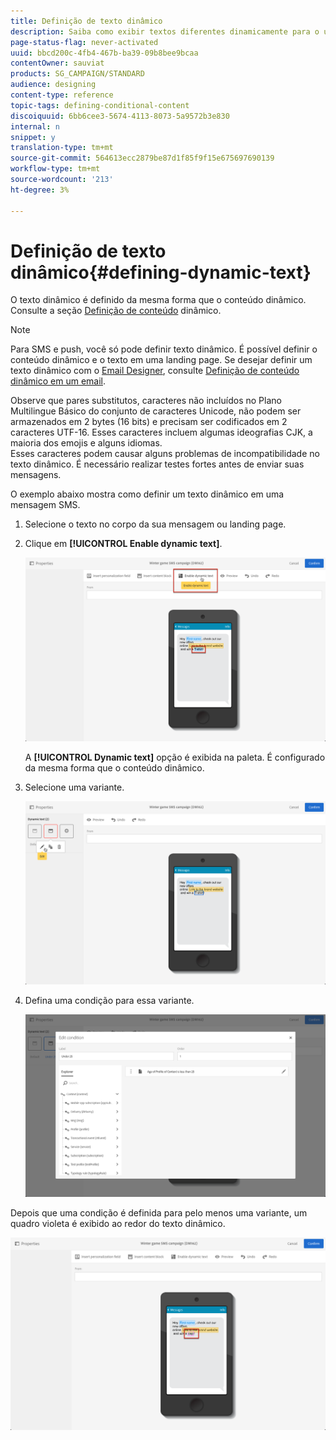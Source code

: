 ```yaml
---
title: Definição de texto dinâmico
description: Saiba como exibir textos diferentes dinamicamente para o usuário, de acordo com as condições definidas no Adobe Campaign.
page-status-flag: never-activated
uuid: bbcd200c-4fb4-467b-ba39-09b8bee9bcaa
contentOwner: sauviat
products: SG_CAMPAIGN/STANDARD
audience: designing
content-type: reference
topic-tags: defining-conditional-content
discoiquuid: 6bb6cee3-5674-4113-8073-5a9572b3e830
internal: n
snippet: y
translation-type: tm+mt
source-git-commit: 564613ecc2879be87d1f85f9f15e675697690139
workflow-type: tm+mt
source-wordcount: '213'
ht-degree: 3%

---
```



# Definição de texto dinâmico{#defining-dynamic-text}

O texto dinâmico é definido da mesma forma que o conteúdo dinâmico. Consulte a seção [Definição de conteúdo](../../designing/using/personalization.md#defining-dynamic-content-in-an-email) dinâmico.

>[!NOTE]
>
>Para SMS e push, você só pode definir texto dinâmico. É possível definir o conteúdo dinâmico e o texto em uma landing page. Se desejar definir um texto dinâmico com o [Email Designer](../../designing/using/designing-content-in-adobe-campaign.md), consulte [Definição de conteúdo dinâmico em um email](../../designing/using/personalization.md#defining-dynamic-content-in-an-email).

Observe que pares substitutos, caracteres não incluídos no Plano Multilingue Básico do conjunto de caracteres Unicode, não podem ser armazenados em 2 bytes (16 bits) e precisam ser codificados em 2 caracteres UTF-16. Esses caracteres incluem algumas ideografias CJK, a maioria dos emojis e alguns idiomas.
<br>Esses caracteres podem causar alguns problemas de incompatibilidade no texto dinâmico. É necessário realizar testes fortes antes de enviar suas mensagens.


O exemplo abaixo mostra como definir um texto dinâmico em uma mensagem SMS.

1. Selecione o texto no corpo da sua mensagem ou landing page.
1. Clique em **[!UICONTROL Enable dynamic text]**.

   ![](assets/dynamic_text_sms_1.png)

   A **[!UICONTROL Dynamic text]** opção é exibida na paleta. É configurado da mesma forma que o conteúdo dinâmico.

1. Selecione uma variante.

   ![](assets/dynamic_text_sms_2.png)

1. Defina uma condição para essa variante.

   ![](assets/dynamic_text_sms_4.png)

Depois que uma condição é definida para pelo menos uma variante, um quadro violeta é exibido ao redor do texto dinâmico.

![](assets/dynamic_text_sms_3.png)

